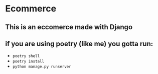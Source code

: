 # Ecommerce 

## This is an eccomerce made with Django

## if you are using poetry (like me) you gotta run:

- ```poetry shell```
- ```poetry install```
- ```python manage.py runserver```
